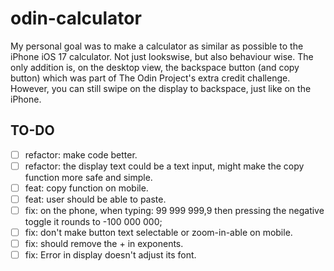 # odin-calculator

My personal goal was to make a calculator as similar as possible to the iPhone iOS 17 calculator. Not just lookswise, but also behaviour wise. The only addition is, on the desktop view, the backspace button (and copy button) which was part of The Odin Project's extra credit challenge. However, you can still swipe on the display to backspace, just like on the iPhone.

## TO-DO

- [ ] refactor: make code better.
- [ ] refactor: the display text could be a text input, might make the copy function more safe and simple.
- [ ] feat: copy function on mobile.
- [ ] feat: user should be able to paste.
- [ ] fix: on the phone, when typing: 99 999 999,9 then pressing the negative toggle it rounds to -100 000 000;
- [ ] fix: don't make button text selectable or zoom-in-able on mobile.
- [ ] fix: should remove the + in exponents.
- [ ] fix: Error in display doesn't adjust its font.
